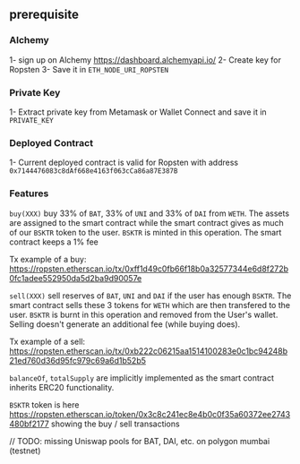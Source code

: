 ## prerequisite

### Alchemy 

1- sign up on Alchemy https://dashboard.alchemyapi.io/
2- Create key for Ropsten
3- Save it in `ETH_NODE_URI_ROPSTEN`

### Private Key

1- Extract private key from Metamask or Wallet Connect and save it in `PRIVATE_KEY`


### Deployed Contract

1- Current deployed contract is valid for Ropsten with address `0x7144476083c8dAf668e4163f063cCa86a87E387B`

### Features

`buy(XXX)` buy 33% of `BAT`, 33% of `UNI` and 33% of `DAI` from `WETH`. The assets are assigned to the smart contract while the smart contract gives as much of our `BSKTR` token to the user. `BSKTR` is minted in this operation. The smart contract keeps a 1% fee

Tx example of a buy: https://ropsten.etherscan.io/tx/0xff1d49c0fb66f18b0a32577344e6d8f272b0fc1adee552950da5d2ba9d90057e

`sell(XXX)` sell reserves of `BAT`, `UNI` and `DAI` if the user has enough `BSKTR`. The smart contract sells these 3 tokens for `WETH` which are then transfered to the user. `BSKTR` is burnt in this operation and removed from the User's wallet. Selling doesn't generate an additional fee (while buying does).

Tx example of a sell: https://ropsten.etherscan.io/tx/0xb222c06215aa1514100283e0c1bc94248b21ed760d36d95fc979c69a6d1b52b5

`balanceOf`, `totalSupply` are implicitly implemented as the smart contract inherits ERC20 functionality.

`BSKTR` token is here https://ropsten.etherscan.io/token/0x3c8c241ec8e4b0c0f35a60372ee2743480bf2177 showing the buy / sell transactions


// TODO: missing Uniswap pools for BAT, DAI, etc. on polygon mumbai (testnet)


